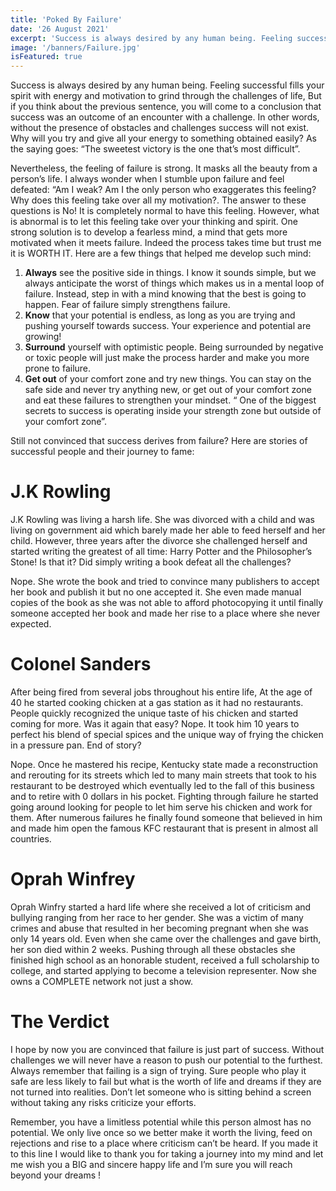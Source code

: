```yaml
---
title: 'Poked By Failure'
date: '26 August 2021'
excerpt: 'Success is always desired by any human being. Feeling successful fills your spirit with energy and motivation to grind through the challenges of life, But if you think about the previous sentence, you will come to a conclusion that success was an outcome of an encounter with a challenge...'
image: '/banners/Failure.jpg'
isFeatured: true
---
```


Success is always desired by any human being. Feeling successful fills your spirit with energy and motivation to grind through the challenges of life, But if you think about the previous sentence, you will come to a conclusion that success was an outcome of an encounter with a challenge. In other words, without the presence of obstacles and challenges success will not exist. Why will you try and give all your energy to something obtained easily? As the saying goes: “The sweetest victory is the one that’s most difficult”.

Nevertheless, the feeling of failure is strong. It masks all the beauty from a person’s life. I always wonder when I stumble upon failure and feel defeated: “Am I weak? Am I the only person who exaggerates this feeling? Why does this feeling take over all my motivation?. The answer to these questions is No! It is completely normal to have this feeling. However, what is abnormal is to let this feeling take over your thinking and spirit. One strong solution is to develop a fearless mind, a mind that gets more motivated when it meets failure. Indeed the process takes time but trust me it is WORTH IT. Here are a few things that helped me develop such mind:

1. **Always** see the positive side in things. I know it sounds simple, but we always anticipate the worst of things which makes us in a mental loop of failure. Instead, step in with a mind knowing that the best is going to happen. Fear of failure simply strengthens failure.
2. **Know** that your potential is endless, as long as you are trying and pushing yourself towards success. Your experience and potential are growing!
3. **Surround** yourself with optimistic people. Being surrounded by negative or toxic people will just make the process harder and make you more prone to failure.
4. **Get out** of your comfort zone and try new things. You can stay on the safe side and never try anything new, or get out of your comfort zone and eat these failures to strengthen your mindset. “ One of the biggest secrets to success is operating inside your strength zone but outside of your comfort zone”.

Still not convinced that success derives from failure? Here are stories of successful people and their journey to fame:

# J.K Rowling

J.K Rowling was living a harsh life. She was divorced with a child and was living on
government aid which barely made her able to feed herself and her child. However,
three years after the divorce she challenged herself and started writing the greatest of all
time: Harry Potter and the Philosopher’s Stone! Is that it? Did simply writing a book
defeat all the challenges?

Nope. She wrote the book and tried to convince many
publishers to accept her book and publish it but no one accepted it. She even made
manual copies of the book as she was not able to afford photocopying it until finally
someone accepted her book and made her rise to a place where she never expected.

# Colonel Sanders

After being fired from several jobs throughout his entire life, At the age of 40 he started
cooking chicken at a gas station as it had no restaurants. People quickly recognized the
unique taste of his chicken and started coming for more. Was it again that easy? Nope. It
took him 10 years to perfect his blend of special spices and the unique way of frying the
chicken in a pressure pan. End of story?

Nope. Once he mastered his recipe, Kentucky state made a reconstruction and rerouting for its streets which led to many main streets that took to his restaurant to be destroyed which eventually led to the fall of this business and to retire with 0 dollars in his pocket. Fighting through failure he started going around looking for people to let him serve his chicken and work for them. After numerous failures he finally found someone that believed in him and made him open the famous KFC restaurant that is present in almost all countries.

# Oprah Winfrey

Oprah Winfry started a hard life where she received a lot of criticism and bullying ranging
from her race to her gender. She was a victim of many crimes and abuse that resulted in
her becoming pregnant when she was only 14 years old. Even when she came over the
challenges and gave birth, her son died within 2 weeks. Pushing through all these
obstacles she finished high school as an honorable student, received a full scholarship
to college, and started applying to become a television representer. Now she owns a
COMPLETE network not just a show.

# The Verdict

I hope by now you are convinced that failure is just part of success. Without challenges
we will never have a reason to push our potential to the furthest. Always remember that
failing is a sign of trying. Sure people who play it safe are less likely to fail but what is the
worth of life and dreams if they are not turned into realities. Don’t let someone who is
sitting behind a screen without taking any risks criticize your efforts.

Remember, you
have a limitless potential while this person almost has no potential. We only live once so
we better make it worth the living, feed on rejections and rise to a place where criticism
can’t be heard. If you made it to this line I would like to thank you for taking a journey into
my mind and let me wish you a BIG and sincere happy life and I’m sure you will reach
beyond your dreams !
